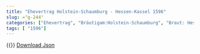 ```yaml
---
title: "Ehevertrag Holstein-Schaumburg - Hessen-Kassel 1596"
slug: ="g-244"
categories: ["Ehevertrag", "Bräutigam:Holstein-Schaumburg", "Braut: Hessen-Kassel", "Eheschließung vollzogen?:Ja", "verschiedenkonfessionelle Ehe?:Nein", "Dynastie Bräutigam:", "Akteur Bräutigam:", "Akteur Braut:Hessen (Kassel)", "Textbezug?:ja", "Ständisch?:nein", "Ratifikation?:ja", "Sonstiges?:ja", "Bräutigam:Holstein-Schaumburg", "Braut: Hessen-Kassel"]
tags: [ "1596"]
---
```

<!--more-->
{{<v21>}}
[Download Json](/vertraege/vertrag-244.json)